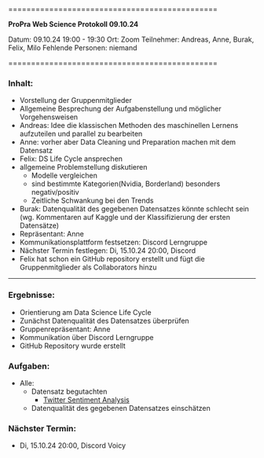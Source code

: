 
==============================================

**ProPra Web Science Protokoll 09.10.24**

Datum: 09.10.24 19:00 - 19:30
Ort: Zoom
Teilnehmer: Andreas, Anne, Burak, Felix, Milo
Fehlende Personen: niemand

==============================================


### Inhalt:
- Vorstellung der Gruppenmitglieder
- Allgemeine Besprechung der Aufgabenstellung und möglicher Vorgehensweisen
- Andreas: Idee die klassischen Methoden des maschinellen Lernens aufzuteilen und parallel zu bearbeiten
- Anne: vorher aber Data Cleaning und Preparation machen mit dem Datensatz
- Felix: DS Life Cycle ansprechen 
- allgemeine Problemstellung diskutieren
	- Modelle vergleichen
	- sind bestimmte Kategorien(Nvidia, Borderland) besonders negativ/positiv
	- Zeitliche Schwankung bei den Trends
- Burak: Datenqualität des gegebenen Datensatzes könnte schlecht sein (wg. Kommentaren auf Kaggle und der Klassifizierung der ersten Datensätze)
- Repräsentant: Anne 
- Kommunikationsplattform festsetzen: Discord Lerngruppe
- Nächster Termin festlegen: Di, 15.10.24 20:00, Discord
- Felix hat schon ein GitHub repository erstellt und fügt die Gruppenmitglieder als Collaborators hinzu


---------------------------------------------


### Ergebnisse:
- Orientierung am Data Science Life Cycle
- Zunächst Datenqualität des Datensatzes überprüfen
- Gruppenrepräsentant: Anne
- Kommunikation über Discord Lerngruppe
- GitHub Repository wurde erstellt

### Aufgaben:
- Alle: 
	- Datensatz begutachten 
		- [Twitter Sentiment Analysis](https://www.kaggle.com/datasets/jp797498e/twitter-entity-sentiment-analysis)
	- Datenqualität des gegebenen Datensatzes einschätzen

### Nächster Termin: 
- Di, 15.10.24 20:00, Discord Voicy


